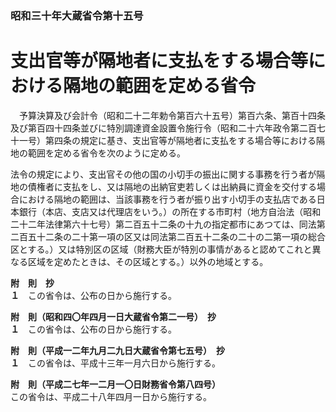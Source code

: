 ### 昭和三十年大蔵省令第十五号  
# 支出官等が隔地者に支払をする場合等における隔地の範囲を定める省令  
　予算決算及び会計令（昭和二十二年勅令第百六十五号）第百六条、第百十四条及び第百四十四条並びに特別調達資金設置令施行令（昭和二十六年政令第二百七十一号）第四条の規定に基き、支出官等が隔地者に支払をする場合等における隔地の範囲を定める省令を次のように定める。  
  
法令の規定により、支出官その他の国の小切手の振出に関する事務を行う者が隔地の債権者に支払をし、又は隔地の出納官吏若しくは出納員に資金を交付する場合における隔地の範囲は、当該事務を行う者が振り出す小切手の支払店である日本銀行（本店、支店又は代理店をいう。）の所在する市町村（地方自治法（昭和二十二年法律第六十七号）第二百五十二条の十九の指定都市にあつては、同法第二百五十二条の二十第一項の区又は同法第二百五十二条の二十の二第一項の総合区とする。）又は特別区の区域（財務大臣が特別の事情があると認めてこれと異なる区域を定めたときは、その区域とする。）以外の地域とする。  
  
**附　則　抄**  
**１**　この省令は、公布の日から施行する。  
  
**附　則（昭和四〇年四月一日大蔵省令第二一号）　抄**  
**１**　この省令は、公布の日から施行する。  
  
**附　則（平成一二年九月二九日大蔵省令第七五号）　抄**  
**１**　この省令は、平成十三年一月六日から施行する。  
  
**附　則（平成二七年一二月一〇日財務省令第八四号）**  
この省令は、平成二十八年四月一日から施行する。  
  

